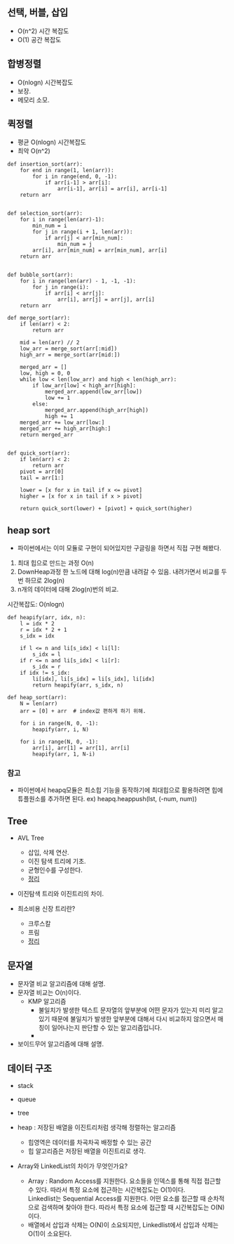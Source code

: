## 선택, 버블, 삽입
 - O(n^2) 시간 복잡도
 - O(1) 공간 복잡도

## 합병정렬
 - O(nlogn) 시간복잡도
 - 보장.
 - 메모리 소모.

## 퀵정렬
 - 평균 O(nlogn) 시간복잡도
 - 최악 O(n^2)

```
def insertion_sort(arr):
    for end in range(1, len(arr)):
        for i in range(end, 0, -1):
            if arr[i-1] > arr[i]:
                arr[i-1], arr[i] = arr[i], arr[i-1]
    return arr


def selection_sort(arr):
    for i in range(len(arr)-1):
        min_num = i
        for j in range(i + 1, len(arr)):
            if arr[j] < arr[min_num]:
                min_num = j
        arr[i], arr[min_num] = arr[min_num], arr[i]
    return arr


def bubble_sort(arr):
    for i in range(len(arr) - 1, -1, -1):
        for j in range(i):
            if arr[i] < arr[j]:
                arr[i], arr[j] = arr[j], arr[i]
    return arr

def merge_sort(arr):
    if len(arr) < 2:
        return arr

    mid = len(arr) // 2
    low_arr = merge_sort(arr[:mid])
    high_arr = merge_sort(arr[mid:])

    merged_arr = []
    low, high = 0, 0
    while low < len(low_arr) and high < len(high_arr):
        if low_arr[low] < high_arr[high]:
            merged_arr.append(low_arr[low])
            low += 1
        else:
            merged_arr.append(high_arr[high])
            high += 1
    merged_arr += low_arr[low:]
    merged_arr += high_arr[high:]
    return merged_arr


def quick_sort(arr):
    if len(arr) < 2:
        return arr
    pivot = arr[0]
    tail = arr[1:]

    lower = [x for x in tail if x <= pivot]
    higher = [x for x in tail if x > pivot]

    return quick_sort(lower) + [pivot] + quick_sort(higher)
```

## heap sort

- 파이썬에서는 이미 모듈로 구현이 되어있지만 구글링을 하면서 직접 구현 해봤다.
1. 최대 힙으로 만드는 과정 O(n)
2. DownHeap과정 한 노드에 대해 log(n)만큼 내려갈 수 있음. 내려가면서 비교를 두번 하므로 2log(n)
3. n개의 데이터에 대해 2log(n)번의 비교.

시간복잡도: O(nlogn)

```
def heapify(arr, idx, n):
    l = idx * 2
    r = idx * 2 + 1
    s_idx = idx

    if l <= n and li[s_idx] < li[l]:
        s_idx = l
    if r <= n and li[s_idx] < li[r]:
        s_idx = r
    if idx != s_idx:
        li[idx], li[s_idx] = li[s_idx], li[idx]
        return heapify(arr, s_idx, n)

def heap_sort(arr):
    N = len(arr)
    arr = [0] + arr  # index값 편하게 하기 위해.
    
    for i in range(N, 0, -1):
        heapify(arr, i, N)
    
    for i in range(N, 0, -1):
        arr[i], arr[1] = arr[1], arr[i]
        heapify(arr, 1, N-i)

```

### 참고
 - 파이썬에서 heapq모듈은 최소힙 기능을 동작하기에 최대힙으로 활용하려면 힙에 튜플원소를 추가하면 된다.
   ex)  heapq.heappush(lst, (-num, num))  

## Tree
 - AVL Tree 
    - 삽입, 삭제 연산.
    - 이진 탐색 트리에 기초.
    - 균형인수를 구성한다.
    - [정리](https://m.blog.naver.com/PostView.naver?isHttpsRedirect=true&blogId=dhdh6190&logNo=221062784111)

 - 이진탐색 트리와 이진트리의 차이.
 - 최소비용 신장 트리란?
    - 크루스칼
    - 프림
    - [정리](https://velog.io/@fldfls/%EC%B5%9C%EC%86%8C-%EC%8B%A0%EC%9E%A5-%ED%8A%B8%EB%A6%AC-MST-%ED%81%AC%EB%A3%A8%EC%8A%A4%EC%B9%BC-%ED%94%84%EB%A6%BC-%EC%95%8C%EA%B3%A0%EB%A6%AC%EC%A6%98)

## 문자열
- 문자열 비교 알고리즘에 대해 설명.
- 문자열 비교는 O(n)이다.
  - KMP 알고리즘
    - 불일치가 발생한 텍스트 문자열의 앞부분에 어떤 문자가 있는지 미리 알고 있기 때문에 불일치가 발생한 앞부분에 대해서 다시 비교하지 않으면서 매칭이 일어나는지 판단할 수 있는 알고리즘입니다.
    - 
- 보이드무어 알고리즘에 대해 설명.

## 데이터 구조
 - stack
 - queue
 - tree
 - heap : 저장된 배열을 이진트리처럼 생각해 정렬하는 알고리즘
    - 힙영역은 데이터를 차곡차곡 배정할 수 있는 공간
    - 힙 알고리즘은 저장된 배열을 이진트리로 생각.

  - Array와 LinkedList의 차이가 무엇인가요?
    - Array : Random Access를 지원한다. 요소들을 인덱스를 통해 직접 접근할 수 있다. 따라서 특정 요소에 접근하는 시간복잡도는 O(1)이다.  
Linkedlist는 Sequential Access를 지원한다. 어떤 요소를 접근할 때 순차적으로 검색하며 찾아야 한다. 따라서 특정 요소에 접근할 때 시간복잡도는 O(N)이다.  
    - 배열에서 삽입과 삭제는 O(N)이 소요되지만, Linkedlist에서 삽입과 삭제는 O(1)이 소요된다.